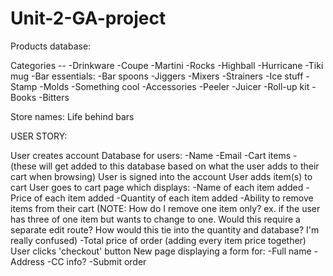 # Unit-2-GA-project

Products database:

Categories -- 
    -Drinkware
        -Coupe
        -Martini
        -Rocks
        -Highball
        -Hurricane
        -Tiki mug
    -Bar essentials: 
        -Bar spoons
        -Jiggers
        -Mixers
        -Strainers
    -Ice stuff
        -Stamp
        -Molds
        -Something cool
    -Accessories
        -Peeler
        -Juicer
        -Roll-up kit
    -Books
    -Bitters


Store names:
Life behind bars

USER STORY: 

User creates account 
    Database for users:
        -Name
        -Email
        -Cart items - (these will get added to this database based on what the user adds to their cart when browsing)
User is signed into the account
User adds item(s) to cart
User goes to cart page which displays:
    -Name of each item added
    -Price of each item added
    -Quantity of each item added
    -Ability to remove items from their cart (NOTE: How do I remove one item only? ex. if the user has three of one item but wants to change to one. Would this require a separate edit route? How would this tie into the quantity and database? I'm really confused)
    -Total price of order (adding every item price together)
User clicks 'checkout' button
New page displaying a form for:
    -Full name
    -Address
    -CC info?
    -Submit order


